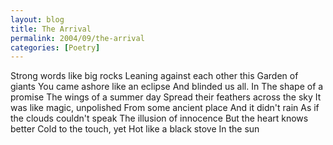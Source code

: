 ```yaml
---
layout: blog
title: The Arrival
permalink: 2004/09/the-arrival
categories: [Poetry]
---
```


Strong words like big rocks
Leaning against each other this
Garden of giants
You came ashore like an eclipse
And blinded us all. In 
The shape of a promise
The wings of a summer day
Spread their feathers across the sky
It was like magic, unpolished
From some ancient place
And it didn't rain
As if the clouds couldn't speak
The illusion of innocence
But the heart knows better
Cold to the touch, yet
Hot like a black stove
In the sun
